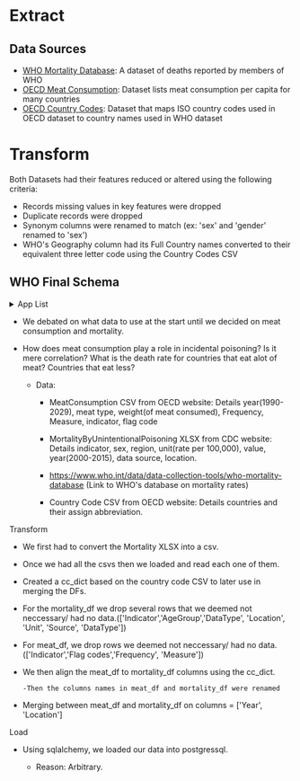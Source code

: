 # Extract

## Data Sources
* [WHO Mortality Database](https://github.com/awesomepack/Mortality_By_Meat_Consumption/edit/main/ETL/README.md): A dataset of deaths reported by members of WHO
* [OECD Meat Consumption](https://data.oecd.org/agroutput/meat-consumption.htm): Dataset lists meat consumption per capita for many countries
* [OECD Country Codes](https://github.com/awesomepack/Mortality_By_Meat_Consumption/blob/main/ETL/Resources/OECDCountryCodes.csv): Dataset that maps ISO country codes used in OECD dataset to country names used in WHO dataset

# Transform
  Both Datasets had their features reduced or altered using the following criteria:
  * Records missing values in key features were dropped
  * Duplicate records were dropped
  * Synonym columns were renamed to match (ex: 'sex' and 'gender' renamed to 'sex')
  * WHO's Geography column had its Full Country names converted to their equivalent three letter code using the Country Codes CSV
 
 ## WHO Final Schema
 <details>
  <summary>App List</summary>

| Column Name | DataType | Source | Description |
| --- | --- | --- | --- |
| **year** | *Date* | Both | Year data was collected |
| Geography | String | Both | The country that reported the data |
| sex | String | Both | Gender|
| Value | Float | WHO | value of mortality rate |
| Unit | String | WHO | Unit of mortality rate |
</details>
 
  


- We debated on what data to use at the start until we decided on meat consumption and mortality.
- How does meat consumption play a role in incidental poisoning? Is it mere correlation? What is the death rate for countries that eat alot of meat? Countries that eat less?

  - Data:

    - MeatConsumption CSV from OECD website: Details year(1990-2029), meat type, weight(of meat consumed), Frequency, Measure, indicator, flag code
    
    - MortalityByUnintentionalPoisoning XLSX from CDC website: Details indicator, sex, region, unit(rate per 100,000), value, year(2000-2015), data source, location.

    - https://www.who.int/data/data-collection-tools/who-mortality-database (Link to WHO's database on mortality rates)
          
    - Country Code CSV from OECD website: Details countries and their assign abbreviation.

Transform

- We first had to convert the Mortality XLSX into a csv.
  
- Once we had all the csvs then we loaded and read each one of them.
  
- Created a cc_dict based on the country code CSV to later use in merging the DFs.
  
- For the mortality_df we drop several rows that we deemed not neccessary/ had no data.(['Indicator','AgeGroup','DataType', 'Location', 'Unit', 'Source', 'DataType'])
  
- For meat_df, we drop rows we deemed not neccessary/ had no data. (['Indicator','Flag codes','Frequency', 'Measure'])
  
- We then align the meat_df to mortality_df columns using the cc_dict.
  
      -Then the columns names in meat_df and mortality_df were renamed

- Merging between meat_df and mortality_df on columns = ['Year', 'Location']
  
Load

- Using sqlalchemy, we loaded our data into postgressql.

  - Reason: Arbitrary.
